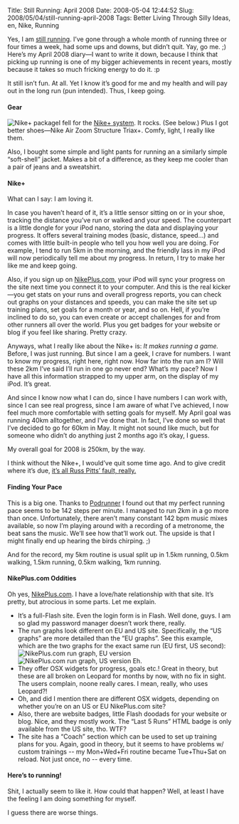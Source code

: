 Title: Still Running: April 2008
Date: 2008-05-04 12:44:52
Slug: 2008/05/04/still-running-april-2008
Tags: Better Living Through Silly Ideas, en, Nike, Running


Yes, I am [still running][1]. I’ve gone through a whole month of running three
or four times a week, had some ups and downs, but didn’t quit. Yay, go me. ;)
Here’s my April 2008 diary—I want to write it down, because I think that
picking up running is one of my bigger achievements in recent years, mostly
because it takes so much fricking energy to do it. :p

It still isn’t fun. At all. Yet I know it’s good for me and my health and will
pay out in the long run (pun intended). Thus, I keep going.

#### Gear

![Nike+ package][2]I fell for the [Nike+ system][3]. It rocks. (See below.)
Plus I got better shoes—Nike Air Zoom Structure Triax+. Comfy, light, I really
like them.

Also, I bought some simple and light pants for running an a similarly simple
“soft-shell” jacket. Makes a bit of a difference, as they keep me cooler than
a pair of jeans and a sweatshirt.

#### Nike+

What can I say: I am loving it.

In case you haven’t heard of it, it’s a little sensor sitting on or in your
shoe, tracking the distance you’ve run or walked and your speed. The
counterpart is a little dongle for your iPod nano, storing the data and
displaying your progress. It offers several training modes (basic, distance,
speed…) and comes with little built-in people who tell you how well you are
doing. For example, I tend to run 5km in the morning, and the friendly lass in
my iPod will now periodically tell me about my progress. In return, I try to
make her like me and keep going.

Also, if you sign up on [NikePlus.com][3], your iPod will sync your progress
on the site next time you connect it to your computer. And this is the real
kicker—you get stats on your runs and overall progress reports, you can check
out graphs on your distances and speeds, you can make the site set up training
plans, set goals for a month or year, and so on. Hell, if you’re inclined to
do so, you can even create or accept challenges for and from other runners all
over the world. Plus you get badges for your website or blog if you feel like
sharing. Pretty crazy.

Anyways, what I really like about the Nike+ is: _It makes running a game._
Before, I was just running. But since I am a geek, I crave for numbers. I want
to know my progress, right here, right now. How far into the run am I? Will
these 2km I’ve said I’ll run in one go never end? What’s my pace? Now I have
all this information strapped to my upper arm, on the display of my iPod. It’s
great.

And since I know now what I can do, since I have numbers I can work with,
since I can see real progress, since I am aware of what I’ve achieved, I now
feel much more comfortable with setting goals for myself. My April goal was
running 40km alltogether, and I’ve done that. In fact, I’ve done so well that
I’ve decided to go for 60km in May. It might not sound like much, but for
someone who didn’t do anything just 2 months ago it’s okay, I guess.

My overall goal for 2008 is 250km, by the way.

I think without the Nike+, I would’ve quit some time ago. And to give credit
where it’s due, [it’s all Russ Pitts’ fault, really.][4]

#### Finding Your Pace

This is a big one. Thanks to [Podrunner][5] I found out that my perfect
running pace seems to be 142 steps per minute. I managed to run 2km in a go
more than once. Unfortunately, there aren’t many constant 142 bpm music mixes
available, so now I’m playing around with a recording of a metronome, the beat
sans the music. We’ll see how that’ll work out. The upside is that I might
finally end up hearing the birds chirping. ;)

And for the record, my 5km routine is usual split up in 1.5km running, 0.5km
walking, 1.5km running, 0.5km walking, 1km running.

#### NikePlus.com Oddities

Oh yes, [NikePlus.com][3]. I have a love/hate relationship with that site.
It’s pretty, but atrocious in some parts. Let me explain.

  * It’s a full-Flash site. Even the login form is in Flash. Well done, guys. I am so glad my password manager doesn’t work there, really.
  * The run graphs look different on EU and US site. Specifically, the “US graphs” are more detailed than the “EU graphs”. See this example, which are the two graphs for the exact same run (EU first, US second): ![NikePlus.com run graph, EU version][6]![NikePlus.com run graph, US version][7] Eh.
  * They offer OSX widgets for progress, goals etc.! Great in theory, but these are all broken on Leopard for months by now, with no fix in sight. The users complain, noone really cares. I mean, really, who uses Leopard?!
  * Oh, and did I mention there are different OSX widgets, depending on whether you’re on an US or EU NikePlus.com site?
  * Also, there are website badges, little Flash doodads for your website or blog. Nice, and they mostly work. The “Last 5 Runs” HTML badge is only available from the US site, tho. WTF?
  * The site has a “Coach” section which can be used to set up training plans for you. Again, good in theory, but it seems to have problems w/ custom trainings -- my Mon+Wed+Fri routine became Tue+Thu+Sat on reload. Not just once, no -- every time.

#### Here’s to running!

Shit, I actually seem to like it. How could that happen? Well, at least I have
the feeling I am doing something for myself.

I guess there are worse things.

   [1]: http://carlo.zottmann.org/2008/03/28/i-like-it-auto-suggestion/
   [2]: http://dl.dropbox.com/u/7298/blog/wp-content/2008/05/nikeplus.png (Nike+ package)
   [3]: http://nikeplus.com/
   [4]: http://www.escapistmagazine.com/articles/view/issues/issue_144/3546-Master-Chief-in-Sneakers-Making-Life-Not-Suck
   [5]: http://podrunner.com/
   [6]: http://dl.dropbox.com/u/7298/blog/wp-content/2008/05/nikepluscom_eu.png (NikePlus.com run graph, EU version)
   [7]: http://dl.dropbox.com/u/7298/blog/wp-content/2008/05/nikepluscom_us.png (NikePlus.com run graph, US version)

